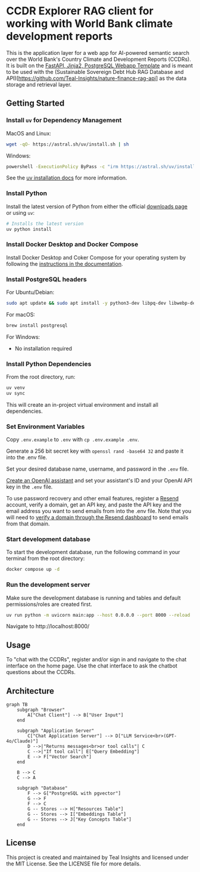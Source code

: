 # CCDR Explorer RAG client for working with World Bank climate development reports

This is the application layer for a web app for AI-powered semantic search over the World Bank's Country Climate and Development Reports (CCDRs). It is built on the [FastAPI, Jinja2, PostgreSQL Webapp Template](https://github.com/Promptly-Technologies-LLC/fastapi-jinja2-postgres-webapp) and is meant to be used with the (Sustainable Sovereign Debt Hub RAG Database and API)[https://github.com/Teal-Insights/nature-finance-rag-api] as the data storage and retrieval layer.

## Getting Started

### Install `uv` for Dependency Management

MacOS and Linux:

``` bash
wget -qO- https://astral.sh/uv/install.sh | sh
```

Windows:

``` bash
powershell -ExecutionPolicy ByPass -c "irm https://astral.sh/uv/install.ps1 | iex"
```

See the [uv installation docs](https://docs.astral.sh/uv/getting-started/installation/) for more information.

### Install Python

Install the latest version of Python from either the official [downloads page](https://www.python.org/downloads/) or using `uv`:

``` bash
# Installs the latest version
uv python install
```

### Install Docker Desktop and Docker Compose

Install Docker Desktop and Coker Compose for your operating system by following the [instructions in the documentation](https://docs.docker.com/compose/install/).

### Install PostgreSQL headers

For Ubuntu/Debian:

``` bash
sudo apt update && sudo apt install -y python3-dev libpq-dev libwebp-dev
```

For macOS:

``` bash
brew install postgresql
```

For Windows:

- No installation required

### Install Python Dependencies

From the root directory, run:

``` bash
uv venv
uv sync
```

This will create an in-project virtual environment and install all dependencies.

### Set Environment Variables

Copy `.env.example` to `.env` with `cp .env.example .env`.

Generate a 256 bit secret key with `openssl rand -base64 32` and paste it into the .env file.

Set your desired database name, username, and password in the `.env` file.

[Create an OpenAI assistant](https://platform.openai.com/assistants/) and set your assistant's ID and your OpenAI API key in the `.env` file.

To use password recovery and other email features, register a [Resend](https://resend.com/) account, verify a domain, get an API key, and paste the API key and the email address you want to send emails from into the .env file. Note that you will need to [verify a domain through the Resend dashboard](https://resend.com/docs/dashboard/domains/introduction) to send emails from that domain.

### Start development database

To start the development database, run the following command in your terminal from the root directory:

``` bash
docker compose up -d
```

### Run the development server

Make sure the development database is running and tables and default permissions/roles are created first.

``` bash
uv run python -m uvicorn main:app --host 0.0.0.0 --port 8000 --reload
```

Navigate to http://localhost:8000/

## Usage

To "chat with the CCDRs", register and/or sign in and navigate to the chat interface on the home page. Use the chat interface to ask the chatbot questions about the CCDRs.

## Architecture

```mermaid
graph TB
    subgraph "Browser"
        A["Chat Client"] --> B["User Input"]
    end

    subgraph "Application Server"
        C["Chat Application Server"] --> D["LLM Service<br>(GPT-4o/Claude)"]
        D -->|"Returns messages<br>or tool calls"| C
        C -->|"If tool call"| E["Query Embedding"]
        E --> F["Vector Search"]
    end

    B --> C
    C --> A

    subgraph "Database"
        F --> G["PostgreSQL with pgvector"]
        G --> F
        F --> C
        G -- Stores --> H["Resources Table"]
        G -- Stores --> I["Embeddings Table"]
        G -- Stores --> J["Key Concepts Table"]
    end
```

## License

This project is created and maintained by Teal Insights and licensed under the MIT License. See the LICENSE file for more details.

